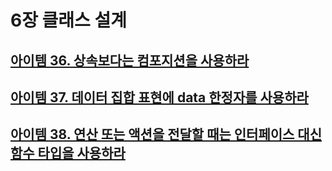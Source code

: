 # 6장 클래스 설계

## [아이템 36. 상속보다는 컴포지션을 사용하라](./items/아이템%2036.%20상속보다는%20컴포지션을%20사용하라.md)
## [아이템 37. 데이터 집합 표현에 data 한정자를 사용하라](./items/아이템%2037.%20데이터%20집합%20표현에%20data%20한정자를%20사용하라.md)
## [아이템 38. 연산 또는 액션을 전달할 때는 인터페이스 대신 함수 타입을 사용하라](./items/아이템%2038.%20연산%20또는%20액션을%20전달할%20때는%20인터페이스%20대신%20함수%20타입을%20사용하라.md)